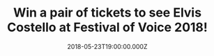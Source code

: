 ---
campaign-uuid: "c-514fe24a-5a53-415a-b7fe-6344348addc6"
type: "Preview"
category: "Tickets"
date: "2018-05-23T19:00:00.000Z"
end-date: "2018-06-08T23:59:00.000Z"
disable-form: false
is_promoted: false
has_entry_page: true
title: "Win a pair of tickets to see Elvis Costello at Festival of Voice 2018!"
competition-description: "<p>Get ready because NME AAA is giving away a pair of tickets\
  \ for one lucky winner and one guest to see perform live the talented Elvis Costello\
  \ at Festival of Voice 2018 which will take place at Wales Millennium Centre in\
  \ Cardiff on Sunday 17th of June!</p>\r\n<p>If this sounds like the best plan for\
  \ the weekend, click on the link below for a chance to win!</p>"
hero-header: "Win a pair of tickets to see Elvis Costello at Festival of Voice 2018!"
terms-confirmation: "N/A"
banner-img: "https://assets.expresslyapp.com/asset-591ae2cb-4be5-4fd0-bd6d-3008d65a4b88.jpg"
logo-left-href: "http://festivalofvoice.wales"
logo-left-image: "https://assets.expresslyapp.com/asset-98c823ca-1261-40db-9044-2a86babd9347.jpg"
logo-left-title: "Festival of Voice"
bg-image-hero: "https://assets.expresslyapp.com/asset-853b7654-622f-41a3-8f63-2e61641c32bc.jpg"
bg-image-first: "https://assets.expresslyapp.com/asset-6765673a-df36-44fa-a8f4-ef8f4b76749c.jpg"
bg-image-second: "https://assets.expresslyapp.com/asset-a8d4b22a-e51a-46bd-833f-27a8fa7a5a8c.jpg"
bg-image-third: "https://assets.expresslyapp.com/asset-bd70aba9-60c4-41e3-ba4a-5495a1687369.jpg"
section1-content: "<p>Festival of Voice 2018 is packed with great music artists to\
  \ celebrate culture and the voice!</p>\r\n<p>Patti Smith, Elvis Costello, Angélique\
  \ Kidjo, a brand new collaboration between Laura Marling and musician and producer\
  \ Mike Lindsay of Tunng – LUMP – and many more will  join the line-up of headline\
  \ music artists performing at Wales Millennium Centre.</p>"
section2-content: "<p>Festival of Voice\_is thrilled\_to welcome\_Elvis\_Costello\
  \ for a\_fabulous finale\_to close\_this magnificent series of events.</p>\r\n<p>Two\
  \ Ivor\_Novello Awards for\_songwriting, a\_BAFTA for Alan Bleasdale’s television\
  \ drama series G.B.H, a Grammy for\_I Still Have That Other Girl, best known for\
  \ the\_songs,\_Alison,\_Pump It Up,\_Everyday\_I Write\_The\_Book,\_and his rendition\
  \ of the\_Nick Lowe\_song are some of his most recognised and acclaimed pieces of\
  \ work. </p>"
section3-content: "<p>Want to come along with us? Competition closes on Friday 8th\
  \ of June at 23:59 so complete the form below for a chance to win a pair of tickets\
  \ and you could be singing along with Elvis Costello at Wales Millennium Centre\
  \ in Cardiff on Sunday 17th of June.</p>\r\n<p>Good luck!</p>"
entry-title: "Win a pair of tickets to see Elvis Costello at Festival of Voice 2018!"
entry-content: "<p>Complete the form below before June 8th at 23:59 to be in with\
  \ a chance to rock out with Elvis Costello at Festival of Voice 2018! at Wales Millennium\
  \ Centre.</p>"
has-winner: false
prize-description: "A pair of tickets to see Elvis Costello at Festival of Voice 2018\
  \ at Wales Millennium Centre on the 17th of June."
prize-restrictions: "Winner is responsible for any transport costs to/from the event."
special-conditions: "Multiple entries are allowed up to one every 24 hours."
---
